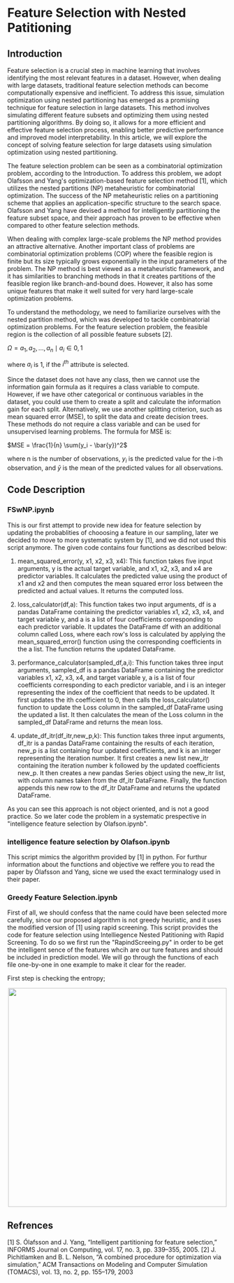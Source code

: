 # Feature Selection with Nested Patitioning
## Introduction
Feature selection is a crucial step in machine learning that involves identifying the most relevant features in a dataset. However, when dealing with large datasets, traditional feature selection methods can become computationally expensive and inefficient. To address this issue, simulation optimization using nested partitioning has emerged as a promising technique for feature selection in large datasets. This method involves simulating different feature subsets and optimizing them using nested partitioning algorithms. By doing so, it allows for a more efficient and effective feature selection process, enabling better predictive performance and improved model interpretability. In this article, we will explore the concept of solving feature selection for large datasets using simulation optimization using nested partitioning.

The feature selection problem can be seen as a combinatorial optimization problem, according to the Introduction. To address this problem, we adopt Olafsson and Yang's optimization-based feature selection method [1], which utilizes the nested partitions (NP) metaheuristic for combinatorial optimization. The success of the NP metaheuristic relies on a partitioning scheme that applies an application-specific structure to the search space. Olafsson and Yang have devised a method for intelligently partitioning the feature subset space, and their approach has proven to be effective when compared to other feature selection methods.

When dealing with complex large-scale problems the NP method provides an attractive alternative. Another important class of problems are combinatorial optimization problems (COP) where the feasible region is finite but its size typically grows exponentially in the input parameters of the problem. The NP method is best viewed as a metaheuristic framework, and it has similarities to branching methods in that it creates partitions of the feasible region like branch-and-bound does. However, it also has some unique features that make it well suited for very hard large-scale optimization problems.


To understand the methodology, we need to familiarize ourselves with the nested partition method, which was developed to tackle combinatorial optimization problems. For the feature selection problem, the feasible region is the collection of all possible feature subsets [2].

$\Omega = {{a_1, a_2, ..., a_n \mid a_i \in {0, 1}}}$

where $a_i$ is 1, if the $i^{th}$ attribute is selected.

Since the dataset does not have any class, then we cannot use the information gain formula as it requires a class variable to compute. However, if we have other categorical or continuous variables in the dataset, you could use them to create a split and calculate the information gain for each split. Alternatively, we use another splitting criterion, such as mean squared error (MSE), to split the data and create decision trees. These methods do not require a class variable and can be used for unsupervised learning problems. The formula for MSE is:

$MSE = \frac{1}{n} \sum(y_i - \bar{y})^2$

where n is the number of observations, $y_i$ is the predicted value for the i-th observation, and $\bar{y}$ is the mean of the predicted values for all observations.

## Code Description
### FSwNP.ipynb
This is our first attempt to provide new idea for feature selection by updating the probablities of chooosing a feature in our sampling, later we decided to move to more systematic system by [1], and we did not used this script anymore. The given code contains four functions as described below:

1. mean_squared_error(y, x1, x2, x3, x4): This function takes five input arguments, y is the actual target variable, and x1, x2, x3, and x4 are predictor variables. It calculates the predicted value using the product of x1 and x2 and then computes the mean squared error loss between the predicted and actual values. It returns the computed loss.

2. loss_calculator(df,a): This function takes two input arguments, df is a pandas DataFrame containing the predictor variables x1, x2, x3, x4, and target variable y, and a is a list of four coefficients corresponding to each predictor variable. It updates the DataFrame df with an additional column called Loss, where each row's loss is calculated by applying the mean_squared_error() function using the corresponding coefficients in the a list. The function returns the updated DataFrame.

3. performance_calculator(sampled_df,a,i): This function takes three input arguments, sampled_df is a pandas DataFrame containing the predictor variables x1, x2, x3, x4, and target variable y, a is a list of four coefficients corresponding to each predictor variable, and i is an integer representing the index of the coefficient that needs to be updated. It first updates the ith coefficient to 0, then calls the loss_calculator() function to update the Loss column in the sampled_df DataFrame using the updated a list. It then calculates the mean of the Loss column in the sampled_df DataFrame and returns the mean loss.

4. update_df_itr(df_itr,new_p,k): This function takes three input arguments, df_itr is a pandas DataFrame containing the results of each iteration, new_p is a list containing four updated coefficients, and k is an integer representing the iteration number. It first creates a new list new_itr containing the iteration number k followed by the updated coefficients new_p. It then creates a new pandas Series object using the new_itr list, with column names taken from the df_itr DataFrame. Finally, the function appends this new row to the df_itr DataFrame and returns the updated DataFrame.


As you can see this approach is not object oriented, and is not a good practice. So we later code the problem in a systematic prespective in "intelligence feature selection by Olafson.ipynb".

### intelligence feature selection by Olafson.ipynb
This script mimics the algorithm provided by [1] in python. For furthur information about the functions and objective we reffere you to read the paper by Ólafsson and Yang, sicne we used the exact terminalogy used in their paper.

### Greedy Feature Selection.ipynb
First of all, we should confess that the name could have been selected more carefully, since our proposed algorithm is not greedy heuristic, and it uses the modified version of [1] using rapid screening. This script provides the code for feature selection using Intelliegence Nested Patitioning with Rapid Screening. To do so we first run the "RapindScreeing.py" in order to be get the intelligent sence of the features whcih are our ture features and should be included in prediction model. We will go through the functions of each file one-by-one in one example to make it clear for the reader.

First step is checking the entropy;
<p align="center">
<img width="500" src="https://github.com/sshashaa/fs-nested-partitioning/tree/main/Figures/entropy.PNG">
</p>

## Refrences
[1] S. Ólafsson and J. Yang, “Intelligent partitioning for feature selection,” INFORMS Journal on Computing, vol. 17, no. 3, pp. 339–355, 2005.
[2] J. Pichitlamken and B. L. Nelson, “A combined procedure for optimization via simulation,” ACM Transactions on Modeling and Computer Simulation (TOMACS), vol. 13, no. 2, pp. 155–179, 2003
